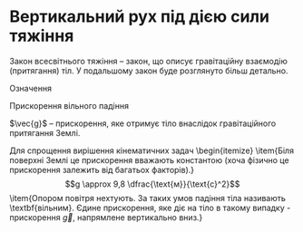 # Вертикальний рух пiд дiєю сили тяжiння

<p1>Закон всесвiтнього тяжiння</p1> – закон, що описує гравiтацiйну взаємодiю (притягання) тiл. У подальшому закон буде розглянуто бiльш детально.

<div class="eoz-wrap">
<span class="eoz">Означення</span>
<div class="eoz-text">
<p>Прискорення вiльного падiння</p> $\vec{g}$ – прискорення, яке отримує тiло внаслiдок
гравiтацiйного притягання Землi.
<p></p>

Для спрощення вирiшення кiнематичних задач
\begin{itemize}
\item{Бiля поверхнi Землi це прискорення вважають константою (хоча фiзично це прискорення залежить вiд багатьох факторiв).}
$$g \approx 9,8 \dfrac{\text{м}}{\text{c}^2}$$
\item{Опором повiтря нехтують. За таких умов падiння тiла називають \textbf{вiльним}. Єдине прискорення, яке дiє на тiло в такому випадку - прискорення $\vec{g}$, напрямлене вертикально вниз.}
</div>
</div>